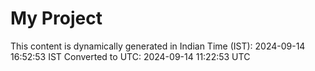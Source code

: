# My Project

This content is dynamically generated in Indian Time (IST): 2024-09-14 16:52:53 IST
Converted to UTC: 2024-09-14 11:22:53 UTC
